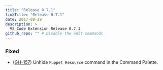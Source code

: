 ```yaml
---
title: "Release 0.7.1"
linkTitle: "Release 0.7.1"
date: 2017-09-29
description: >
  VS Code Extension Release 0.7.1
github_repo: "" # Disable the edit commands
---
```


### Fixed

- ([GH-157](https://github.com/lingua-pupuli/puppet-vscode/issues/157)) Unhide `Puppet Resource` command in the Command Palette.
